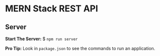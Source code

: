 # MERN Stack REST API

## Server

**Start The Server:**
$ `npm run server `

**Pro Tip:** Look in `package.json` to see the commands to run an application.
